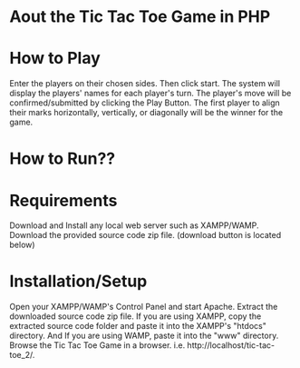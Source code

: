 # Aout the Tic Tac Toe Game in PHP

# How to Play
  Enter the players on their chosen sides. Then click start.
  The system will display the players' names for each player's turn. The player's move will be confirmed/submitted by clicking the Play Button.
  The first player to align their marks horizontally, vertically, or diagonally will be the winner for the game.

# How to Run??

# Requirements

  Download and Install any local web server such as XAMPP/WAMP.
  Download the provided source code zip file. (download button is located below)

# Installation/Setup
  
  Open your XAMPP/WAMP's Control Panel and start Apache.
  Extract the downloaded source code zip file.
  If you are using XAMPP, copy the extracted source code folder and paste it into the XAMPP's "htdocs" directory. And If you are using WAMP, paste it into the "www"   directory.
  Browse the Tic Tac Toe Game in a browser. i.e. http://localhost/tic-tac-toe_2/.
